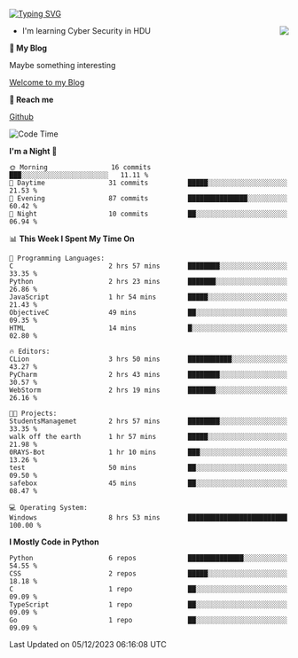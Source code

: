 [![Typing SVG](https://readme-typing-svg.herokuapp.com?font=Fira+Code&pause=1000&random=false&width=450&height=60&lines=Hello+%F0%9F%91%8B%F0%9F%8F%BB;I'm+JBNRZ)](https://git.io/typing-svg)

<a href="#">
  <img align="right" src="https://github-readme-stats.vercel.app/api?username=JBNRZ&show_icons=true&bg_color=15,f2f7fd,E0EAFC" />
</a>

- I'm learning Cyber Security in HDU

 **🌱 My Blog**

Maybe something interesting

[Welcome to my Blog](https://jbnrz.com.cn/)

 **💬 Reach me** 

[Github](https://github.com/JBNRZ)


<!--START_SECTION:waka-->
![Code Time](http://img.shields.io/badge/Code%20Time-148%20hrs%206%20mins-blue)

**I'm a Night 🦉** 

```text
🌞 Morning                16 commits          ███░░░░░░░░░░░░░░░░░░░░░░   11.11 % 
🌆 Daytime                31 commits          █████░░░░░░░░░░░░░░░░░░░░   21.53 % 
🌃 Evening                87 commits          ███████████████░░░░░░░░░░   60.42 % 
🌙 Night                  10 commits          ██░░░░░░░░░░░░░░░░░░░░░░░   06.94 % 
```


📊 **This Week I Spent My Time On** 

```text
💬 Programming Languages: 
C                        2 hrs 57 mins       ████████░░░░░░░░░░░░░░░░░   33.35 % 
Python                   2 hrs 23 mins       ███████░░░░░░░░░░░░░░░░░░   26.86 % 
JavaScript               1 hr 54 mins        █████░░░░░░░░░░░░░░░░░░░░   21.43 % 
ObjectiveC               49 mins             ██░░░░░░░░░░░░░░░░░░░░░░░   09.35 % 
HTML                     14 mins             █░░░░░░░░░░░░░░░░░░░░░░░░   02.80 % 

🔥 Editors: 
CLion                    3 hrs 50 mins       ███████████░░░░░░░░░░░░░░   43.27 % 
PyCharm                  2 hrs 43 mins       ████████░░░░░░░░░░░░░░░░░   30.57 % 
WebStorm                 2 hrs 19 mins       ███████░░░░░░░░░░░░░░░░░░   26.16 % 

🐱‍💻 Projects: 
StudentsManagemet        2 hrs 57 mins       ████████░░░░░░░░░░░░░░░░░   33.35 % 
walk off the earth       1 hr 57 mins        █████░░░░░░░░░░░░░░░░░░░░   21.98 % 
0RAYS-Bot                1 hr 10 mins        ███░░░░░░░░░░░░░░░░░░░░░░   13.26 % 
test                     50 mins             ██░░░░░░░░░░░░░░░░░░░░░░░   09.50 % 
safebox                  45 mins             ██░░░░░░░░░░░░░░░░░░░░░░░   08.47 % 

💻 Operating System: 
Windows                  8 hrs 53 mins       █████████████████████████   100.00 % 
```

**I Mostly Code in Python** 

```text
Python                   6 repos             ██████████████░░░░░░░░░░░   54.55 % 
CSS                      2 repos             █████░░░░░░░░░░░░░░░░░░░░   18.18 % 
C                        1 repo              ██░░░░░░░░░░░░░░░░░░░░░░░   09.09 % 
TypeScript               1 repo              ██░░░░░░░░░░░░░░░░░░░░░░░   09.09 % 
Go                       1 repo              ██░░░░░░░░░░░░░░░░░░░░░░░   09.09 % 
```




 Last Updated on 05/12/2023 06:16:08 UTC
<!--END_SECTION:waka-->
